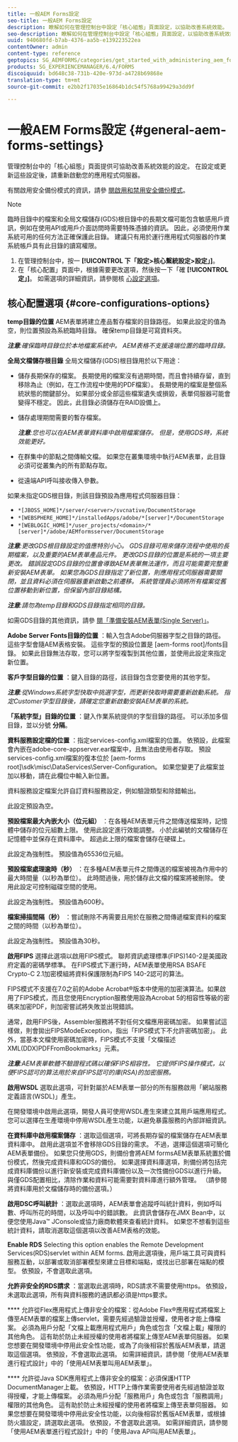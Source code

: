 ```yaml
---
title: 一般AEM Forms設定
seo-title: 一般AEM Forms設定
description: 瞭解如何在管理控制台中設定「核心組態」頁面設定，以協助改善系統效能。
seo-description: 瞭解如何在管理控制台中設定「核心組態」頁面設定，以協助改善系統效能。
uuid: 940680fd-b7ab-4376-aa5b-e139223522ea
contentOwner: admin
content-type: reference
geptopics: SG_AEMFORMS/categories/get_started_with_administering_aem_forms_on_jee
products: SG_EXPERIENCEMANAGER/6.4/FORMS
discoiquuid: bd648c38-731b-420e-973d-a4728b69868e
translation-type: tm+mt
source-git-commit: e2bb2f17035e16864b1dc54f5768a99429a3dd9f

---
```



# 一般AEM Forms設定 {#general-aem-forms-settings}

管理控制台中的「核心組態」頁面提供可協助改善系統效能的設定。 在設定或更新這些設定後，請重新啟動您的應用程式伺服器。

有關啟用安全備份模式的資訊，請參 [閱啟用和禁用安全備份模式](/help/forms/using/admin-help/enabling-disabling-safe-backup-mode.md#enabling-and-disabling-safe-backup-mode)。

>[!NOTE]
>
>臨時目錄中的檔案和全局文檔儲存(GDS)根目錄中的長期文檔可能包含敏感用戶資訊，例如在使用API或用戶介面訪問時需要特殊憑據的資訊。 因此，必須使用作業系統可用的任何方法正確保護此目錄。 建議只有用於運行應用程式伺服器的作業系統帳戶具有此目錄的讀寫權限。

1. 在管理控制台中，按一 **[!UICONTROL 下「設定>核心繫統設定>設定」]**。
1. 在「核心配置」頁面中，根據需要更改選項，然後按一下「確 **[!UICONTROL 定」]**。 如需選項的詳細資訊，請參閱核 [心設定選項](configure-general-aem-forms-settings.md#core-configurations-options)。

## 核心配置選項 {#core-configurations-options}

**temp目錄的位置** AEM表單將建立產品暫存檔案的目錄路徑。 如果此設定的值為空，則位置預設為系統臨時目錄。 確保temp目錄是可寫資料夾。

***注意&#x200B;**:確保臨時目錄位於本地檔案系統中。 AEM表格不支援遠端位置的臨時目錄。*

**全局文檔儲存根目錄** 全局文檔儲存(GDS)根目錄用於以下用途：

* 儲存長期保存的檔案。 長期使用的檔案沒有過期時間，而且會持續存留，直到移除為止（例如，在工作流程中使用的PDF檔案）。 長期使用的檔案是整個系統狀態的關鍵部分。 如果部分或全部這些檔案遺失或損毀，表單伺服器可能會變得不穩定。 因此，此目錄必須儲存在RAID設備上。
* 儲存處理期間需要的暫存檔案。

   ***注意&#x200B;**:您也可以在AEM表單資料庫中啟用檔案儲存。 但是，使用GDS時，系統效能更好。*

* 在群集中的節點之間傳輸文檔。 如果您在叢集環境中執行AEM表單，此目錄必須可從叢集內的所有節點存取。
* 從遠端API呼叫接收傳入參數。

如果未指定GDS根目錄，則該目錄預設為應用程式伺服器目錄：

* `*[JBOSS_HOME]*/server/<server>/svcnative/DocumentStorage`
* `*[WEBSPHERE_HOME]*/installedApps/adobe/*[server]*/DocumentStorage`
* `*[WEBLOGIC_HOME]*/user_projects/<domain>/*[server]*/adobe/AEMformsserver/DocumentStorage`

***注意&#x200B;**:更改GDS根目錄設定的值應特別小心。 GDS目錄可用來儲存流程中使用的長期檔案，以及重要的AEM表單產品元件。 更改GDS目錄的位置是系統的一項主要更改。 錯誤設定GDS目錄的位置會導致AEM表單無法運作，而且可能需要完整重新安裝AEM表單。 如果您為GDS目錄指定了新位置，則應用程式伺服器需要關閉，並且資料必須在伺服器重新啟動之前遷移。 系統管理員必須將所有檔案從舊位置移動到新位置，但保留內部目錄結構。*

***注意&#x200B;**:請勿為temp目錄和GDS目錄指定相同的目錄。*

如需GDS目錄的其他資訊，請參 [閱「準備安裝AEM表單(Single Server)」](https://www.adobe.com/go/learn_aemforms_prepareInstallsingle_63)。

**Adobe Server Fonts目錄的位置** ：輸入包含Adobe伺服器字型之目錄的路徑。 這些字型會隨AEM表格安裝。 這些字型的預設位置是 [aem-forms root]/fonts目錄。 如果此目錄無法存取，您可以將字型複製到其他位置，並使用此設定來指定新位置。

**客戶字型目錄的位置** ：鍵入目錄的路徑，該目錄包含您要使用的其他字型。

***注意&#x200B;**:從Windows系統字型快取中挑選字型，而更新快取時需要重新啟動系統。 指定Customer字型目錄後，請確定您重新啟動安裝AEM表單的系統。*

**「系統字型」目錄的位置** ：鍵入作業系統提供的字型目錄的路徑。 可以添加多個目錄，並以分號 **分隔**。

**資料服務設定檔的位置** ：指定services-config.xml檔案的位置。 依預設，此檔案會內嵌在adobe-core-appserver.ear檔案中，且無法由使用者存取。 預設services-config.xml檔案的復本位於 [aem-forms root]\sdk\misc\DataServices\Server-Configuration。 如果您變更了此檔案並加以移動，請在此欄位中輸入新位置。

資料服務設定檔案允許自訂資料服務設定，例如驗證類型和除錯輸出。

此設定預設為空。

**預設檔案最大內嵌大小（位元組）** ：在各種AEM表單元件之間傳送檔案時，記憶體中儲存的位元組數上限。 使用此設定進行效能調整。 小於此編號的文檔儲存在記憶體中並保存在資料庫中。 超過此上限的檔案會儲存在硬碟上。

此設定為強制性。 預設值為65536位元組。

**預設檔案處理逾時（秒）** ：在多種AEM表單元件之間傳送的檔案被視為作用中的最大時間量（以秒為單位）。 此時間過後，用於儲存此文檔的檔案將被刪除。 使用此設定可控制磁碟空間的使用。

此設定為強制性。 預設值為600秒。

**檔案掃描間隔（秒）** ：嘗試刪除不再需要且用於在服務之間傳遞檔案資料的檔案之間的時間（以秒為單位）。

此設定為強制性。 預設值為30秒。

**啟用FIPS** 選擇此選項以啟用FIPS模式。 聯邦資訊處理標準(FIPS)140-2是美國政府定義的密碼學標準。 在FIPS模式下運行時，AEM表單使用RSA BSAFE Crypto-C 2.1加密模組將資料保護限制為FIPS 140-2認可的算法。

FIPS模式不支援在7.0之前的Adobe Acrobat®版本中使用的加密演算法。如果啟用了FIPS模式，而且您使用Encryption服務使用設為Acrobat 5的相容性等級的密碼來加密PDF，則加密嘗試將失敗並出現錯誤。

通常，啟用FIPS後，Assembler服務將不對任何文檔應用密碼加密。 如果嘗試這樣做，則會拋出FIPSModeException，指出「FIPS模式下不允許密碼加密」。 此外，當基本文檔使用密碼加密時，FIPS模式不支援「文檔描述XML(DDX)PDFFromBookmarks」元素。

***注意&#x200B;**:AEM表單軟體不驗證程式碼以確保FIPS相容性。 它提供FIPS操作模式，以便FIPS認可的算法用於來自FIPS認可的庫(RSA)的加密服務。*

**啟用WSDL** 選取此選項，可針對屬於AEM表單一部分的所有服務啟用「網站服務定義語言(WSDL)」產生。

在開發環境中啟用此選項，開發人員可使用WSDL產生來建立其用戶端應用程式。 您可以選擇在生產環境中停用WSDL產生功能，以避免暴露服務的內部詳細資訊。

**在資料庫中啟用檔案儲存** ：選取這個選項，可將長期存留的檔案儲存在AEM表單資料庫中。 啟用此選項並不會移除GDS目錄的需求。 不過，選擇這個選項可簡化AEM表單備份。 如果您只使用GDS，則備份會將AEM formsAEM表單系統置於備份模式，然後完成資料庫和GDS的備份。 如果選擇資料庫選項，則備份將包括完成資料庫備份以進行新安裝或完成資料庫備份以及一次性備份GDS以進行升級。 與僅GDS配置相比，清除作業和資料可能需要對資料庫進行額外管理。 （請參閱將資料庫用於文檔儲存時的備份選項。）

**啟用DSC呼叫統計** ：選取此選項時，AEM表單會追蹤呼叫統計資料，例如呼叫數、呼叫所花的時間，以及呼叫中的錯誤數。 此資訊會儲存在JMX Bean中，以便您使用Java™ JConsole或協力廠商軟體來查看統計資料。 如果您不想看到這些統計資料，請取消選取這個選項以改善AEM表格的效能。

**Enable RDS** Selecting this option enables the Remote Development Services(RDS)servlet within AEM forms. 啟用此選項後，用戶端工具可與資料服務互動，以部署或取消部署模型來建立目標和端點，或找出已部署在端點的模型。 依預設，不會選取此選項。

**允許非安全的RDS請求** ：當選取此選項時，RDS請求不需要使用https。 依預設，未選取此選項，所有與資料服務的通訊都必須是https要求。

**** 允許從Flex應用程式上傳非安全的檔案：從Adobe Flex®應用程式將檔案上傳至AEM表單的檔案上傳servlet，需要先經過驗證並授權，使用者才能上傳檔案。 必須為用戶分配「文檔上載應用程式用戶」角色或包含「文檔上載」權限的其他角色。 這有助於防止未經授權的使用者將檔案上傳至AEM表單伺服器。 如果您想要在開發環境中停用此安全性功能，或為了向後相容於舊版AEM表單，請選取這個選項。 依預設，不會選取此選項。 如需詳細資訊，請參閱「使用AEM表單進行程式設計」中的「使用AEM表單叫用AEM表單」。

**** 允許從Java SDK應用程式上傳非安全的檔案：必須保護HTTP DocumentManager上載。 依預設，HTTP上傳作業需要使用者先經過驗證並取得授權，才能上傳檔案。 必須為用戶分配「服務用戶」角色或包含「服務調用」權限的其他角色。 這有助於防止未經授權的使用者將檔案上傳至表單伺服器。 如果您想要在開發環境中停用此安全性功能，以向後相容於舊版AEM表單，或根據防火牆設定，請選取此選項。 依預設，不會選取此選項。 如需詳細資訊，請參閱「使用AEM表單進行程式設計」中的「使用Java API叫用AEM表單」。
